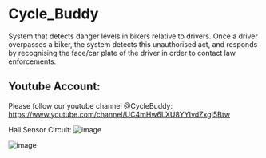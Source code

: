 # Cycle_Buddy
System that detects danger levels in bikers relative to drivers. Once a driver overpasses a biker, the system detects this unauthorised act, and responds by recognising the face/car plate of the driver in order to contact law enforcements.
## Youtube Account:
Please follow our youtube channel @CycleBuddy: https://www.youtube.com/channel/UC4mHw6LXU8YYIvdZxgI5Btw

Hall Sensor Circuit:
![image](https://github.com/Yifan-Xie/APF-Solution-By-Ivan/blob/main/IMG/hall_effect_02-1024x682.jpg)

![image](https://github.com/Yifan-Xie/APF-Solution-By-Ivan/blob/main/IMG/hall_effect_sensor_circuit.png)
